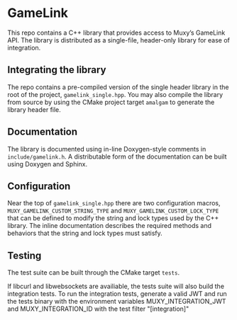 # GameLink

This repo contains a C++ library that provides access to Muxy’s GameLink API. The library is distributed as a single-file, header-only library for ease of integration.

## Integrating the library
The repo contains a pre-compiled version of the single header library in the root of the project, `gamelink_single.hpp`. You may also compile the library from source by using the CMake project target `amalgam` to generate the library header file.

## Documentation
The library is documented using in-line Doxygen-style comments in `include/gamelink.h`. A distributable form of the documentation can be built using Doxygen and Sphinx.

## Configuration
Near the top of `gamelink_single.hpp` there are two configuration macros, `MUXY_GAMELINK_CUSTOM_STRING_TYPE` and
`MUXY_GAMELINK_CUSTOM_LOCK_TYPE` that can be defined to modify the string and lock types used by the C++ library.
The inline documentation describes the required methods and behaviors that the string and lock types must satisfy.

## Testing
The test suite can be built through the CMake target `tests`.

If libcurl and libwebsockets are availiable, the tests suite will also build the integration tests. To run the integration tests,
generate a valid JWT and run the tests binary with the environment variables MUXY_INTEGRATION_JWT and MUXY_INTEGRATION_ID with the
test filter "[integration]"